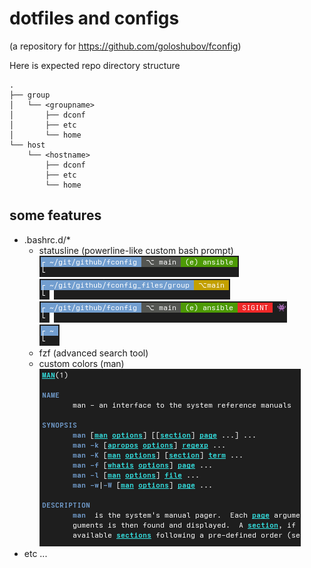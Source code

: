 # dotfiles and configs
(a repository for https://github.com/goloshubov/fconfig)

Here is expected repo directory structure

```
.
├── group
│   └── <groupname>
│       ├── dconf
│       ├── etc
│       └── home
└── host
    └── <hostname>
        ├── dconf
        ├── etc
        └── home
```

## some features
- .bashrc.d/*
  - statusline (powerline-like custom bash prompt)\
    ![screenshot0](https://github.com/goloshubov/fconfig_files/blob/main/.images/statusline_git_0.png)\
    ![screenshot1](https://github.com/goloshubov/fconfig_files/blob/main/.images/statusline_git_1.png)\
    ![screenshot2](https://github.com/goloshubov/fconfig_files/blob/main/.images/statusline_git_2.png)\
    ![screenshot3](https://github.com/goloshubov/fconfig_files/blob/main/.images/statusline_git_3.png)
  - fzf (advanced search tool)
  - custom colors (man)\
    ![screenshot3](https://github.com/goloshubov/fconfig_files/blob/main/.images/man_colors.png)
- etc ...
